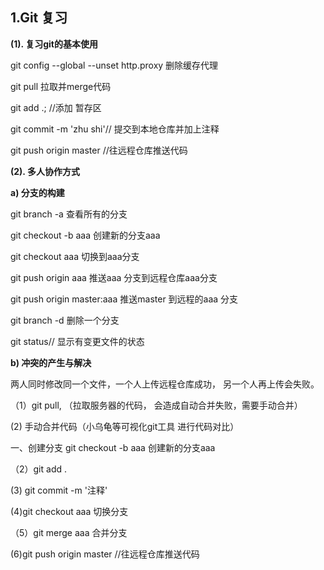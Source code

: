 ## 1.**Git 复习**

**(1). 复习git的基本使用**

git config --global --unset http.proxy  删除缓存代理

git pull 拉取并merge代码

git add .; //添加 暂存区

git commit -m 'zhu shi'// 提交到本地仓库并加上注释

git push origin master //往远程仓库推送代码

**(2). 多人协作方式**

**a) 分支的构建**

git branch -a 查看所有的分支

git checkout -b aaa 创建新的分支aaa

git checkout aaa 切换到aaa分支

git push origin aaa 推送aaa 分支到远程仓库aaa分支

git push origin master:aaa 推送master 到远程的aaa 分支

git branch -d 删除一个分支

git status// 显示有变更文件的状态

**b) 冲突的产生与解决**

两人同时修改同一个文件，一个人上传远程仓库成功， 另一个人再上传会失败。

（1）git pull, （拉取服务器的代码， 会造成自动合并失败，需要手动合并）

(2) 手动合并代码（小乌龟等可视化git工具 进行代码对比）



一、创建分支   git checkout -b aaa 创建新的分支aaa

（2）git add .

(3) git commit -m '注释'

(4)git checkout aaa 切换分支

（5）git merge aaa  合并分支

(6)git push origin master //往远程仓库推送代码